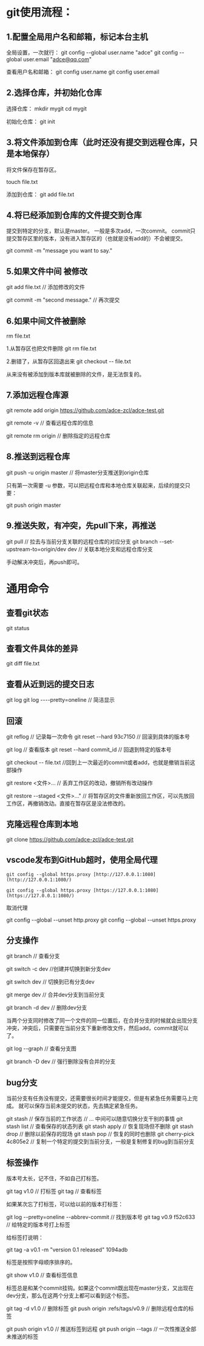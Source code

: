 # git使用流程：

## 1.配置全局用户名和邮箱，标记本台主机

全局设置，一次就行：
git config --global user.name "adce"
git config --global user.email "adce@qq.com"

查看用户名和邮箱：
git config user.name
git config user.email

## 2.选择仓库，并初始化仓库

选择仓库：
mkdir mygit
cd mygit

初始化仓库：
git init

## 3.将文件添加到仓库（此时还没有提交到远程仓库，只是本地保存）

将文件保存在暂存区。

touch file.txt

添加到仓库：
git add file.txt

## 4.将已经添加到仓库的文件提交到仓库

提交到特定的分支，默认是master。
一般是多次add，一次commit。
commit只提交暂存区里的版本，没有进入暂存区的（也就是没有add的）不会被提交。

git commit -m "message you want to say."

## 5.如果文件中间 被修改

git add file.txt  // 添加修改的文件

git commit -m "second message."  // 再次提交

## 6.如果中间文件被删除

rm file.txt

1.从暂存区也把文件删除
git rm file.txt

2.删错了，从暂存区回退出来
git checkout -- file.txt

从来没有被添加到版本库就被删除的文件，是无法恢复的。

## 7.添加远程仓库源

git remote add origin https://github.com/adce-zcl/adce-test.git

git remote -v  // 查看远程仓库的信息

git remote rm origin // 删除指定的远程仓库

## 8.推送到远程仓库

git push -u origin master // 将master分支推送到origin仓库

只有第一次需要 -u 参数，可以把远程仓库和本地仓库关联起来，后续的提交只要：

git push origin master

## 9.推送失败，有冲突，先pull下来，再推送

git pull  // 拉去与当前分支关联的远程仓库的对应分支
git branch --set-upstream-to=origin/dev dev	// 关联本地分支和远程仓库分支

手动解决冲突后，再push即可。


# 通用命令

## 查看git状态

git status

## 查看文件具体的差异

git diff file.txt

## 查看从近到远的提交日志

git log
git log ----pretty=oneline // 简洁显示

## 回滚

git reflog  // 记录每一次命令
git reset --hard 93c7150  // 回滚到具体的版本号

git log  // 查看版本
git reset --hard commit_id	// 回退到特定的版本号

git checkout -- file.txt //回到上一次最近的commit或者add，也就是撤销当前这部操作

git restore <文件>...  // 丢弃工作区的改动，撤销所有改动操作

git restore --staged <文件>..." // 将暂存区的文件重新放回工作区，可以先放回工作区，再撤销改动。直接在暂存区是没法修改的。

## 克隆远程仓库到本地

git clone https://github.com/adce-zcl/adce-test.git


## vscode发布到GitHub超时，使用全局代理

```
git config --global https.proxy [http://127.0.0.1:1080](http://127.0.0.1:1080/)
 
git config --global https.proxy [https://127.0.0.1:1080](https://127.0.0.1:1080/)
```



取消代理

git config --global --unset http.proxy
git config --global --unset https.proxy

## 分支操作

git branch // 查看分支

git switch -c dev //创建并切换到新分支dev

git switch dev // 切换到已有分支dev

git merge dev // 合并dev分支到当前分支

git branch -d dev // 删除dev分支

当两个分支同时修改了同一个文件的同一位置后，在合并分支的时候就会出现分支冲突，冲突后，只需要在当前分支下重新修改文件，然后add，commit就可以了。

git log --graph // 查看分支图

git branch -D dev // 强行删除没有合并的分支

## bug分支

当前分支有任务没有提交，还需要很长时间才能提交，但是有紧急任务需要马上完成。
就可以保存当前未提交的状态，先去搞定紧急任务。

git stash	// 保存当前的工作状态
// ... 中间可以随意切换分支干别的事情
git stash list // 查看保存的状态列表
git stash apply // 恢复现场但不删除
git stash drop // 删除以前保存的现场
git stash pop // 恢复的同时也删除
git cherry-pick 4c805e2 // 复制一个特定的提交到当前分支，一般是复制修复的bug到当前分支

## 标签操作

版本号太长，记不住，不如自己打标签。

git tag v1.0  // 打标签
git tag 	// 查看标签

如果某次忘了打标签，可以给以前的版本打标签：

git log --pretty=oneline --abbrev-commit	// 找到版本号
git tag v0.9 f52c633 	// 给特定的版本号打上标签

给标签打说明：

git tag -a v0.1 -m "version 0.1 released" 1094adb

标签是按照字母顺序排序的。

git show v1.0 	// 查看标签信息

标签总是和某个commit挂钩。如果这个commit既出现在master分支，又出现在dev分支，那么在这两个分支上都可以看到这个标签。

git tag -d v1.0 	// 删除标签
git push origin :refs/tags/v0.9	// 删除远程仓库的标签


git push origin v1.0		// 推送标签到远程
git push origin --tags	// 一次性推送全部未推送的标签
